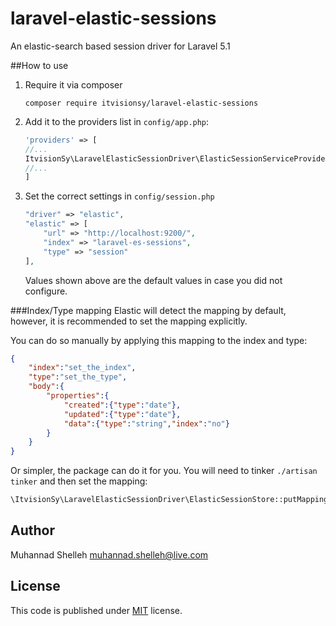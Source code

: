 # laravel-elastic-sessions
An elastic-search based session driver for Laravel 5.1

##How to use
 1. Require it via composer

    ```
    composer require itvisionsy/laravel-elastic-sessions
    ```
 2. Add it to the providers list in `config/app.php`:

    ```php
    'providers' => [
    //...
    ItvisionSy\LaravelElasticSessionDriver\ElasticSessionServiceProvider::class,
    //...
    ]
    ```
 3. Set the correct settings in `config/session.php`

    ```php
    "driver" => "elastic",
    "elastic" => [
        "url" => "http://localhost:9200/",
        "index" => "laravel-es-sessions",
        "type" => "session"
    ],
    ```
    Values shown above are the default values in case you did not configure.

###Index/Type mapping
Elastic will detect the mapping by default, however, it is recommended to set the mapping explicitly.

You can do so manually by applying this mapping to the index and type:

```json
{
    "index":"set_the_index",
    "type":"set_the_type",
    "body":{
        "properties":{
            "created":{"type":"date"},
            "updated":{"type":"date"},
            "data":{"type":"string","index":"no"}
        }
    }
}
```

Or simpler, the package can do it for you. You will need to tinker `./artisan tinker` and then set the mapping:

```php
\ItvisionSy\LaravelElasticSessionDriver\ElasticSessionStore::putMapping();
```

## Author
Muhannad Shelleh <muhannad.shelleh@live.com>

## License
This code is published under [MIT](LICENSE) license.